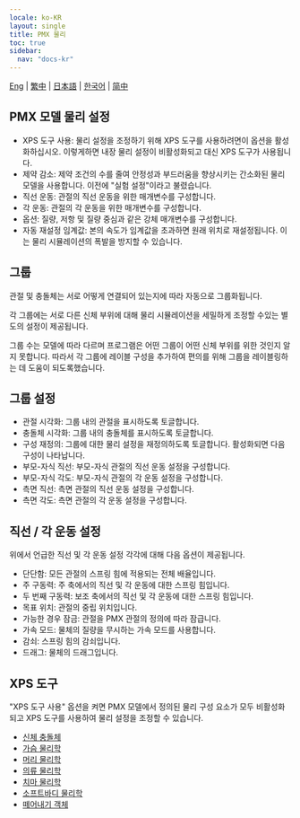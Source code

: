 ```yaml
---
locale: ko-KR
layout: single
title: PMX 물리
toc: true
sidebar:
  nav: "docs-kr"
---
```

[Eng](/dancexr/features/pmx_physics) | [繁中](/tw/dancexr/features/pmx_physics) | [日本語](/jp/dancexr/features/pmx_physics) | [한국어](/kr/dancexr/features/pmx_physics) | [简中](/zh/dancexr/features/pmx_physics)

## PMX 모델 물리 설정

* XPS 도구 사용: 물리 설정을 조정하기 위해 XPS 도구를 사용하려면이 옵션을 활성화하십시오. 이렇게하면 내장 물리 설정이 비활성화되고 대신 XPS 도구가 사용됩니다.
* 제약 감소: 제약 조건의 수를 줄여 안정성과 부드러움을 향상시키는 간소화된 물리 모델을 사용합니다. 이전에 "실험 설정"이라고 불렸습니다.
* 직선 운동: 관절의 직선 운동을 위한 매개변수를 구성합니다.
* 각 운동: 관절의 각 운동을 위한 매개변수를 구성합니다.
* 옵션: 질량, 저항 및 질량 중심과 같은 강체 매개변수를 구성합니다.
* 자동 재설정 임계값: 본의 속도가 임계값을 초과하면 원래 위치로 재설정됩니다. 이는 물리 시뮬레이션의 폭발을 방지할 수 있습니다.

## 그룹

관절 및 충돌체는 서로 어떻게 연결되어 있는지에 따라 자동으로 그룹화됩니다.

각 그룹에는 서로 다른 신체 부위에 대해 물리 시뮬레이션을 세밀하게 조정할 수있는 별도의 설정이 제공됩니다.

그룹 수는 모델에 따라 다르며 프로그램은 어떤 그룹이 어떤 신체 부위를 위한 것인지 알지 못합니다. 따라서 각 그룹에 레이블 구성을 추가하여 편의를 위해 그룹을 레이블링하는 데 도움이 되도록했습니다.

## 그룹 설정

* 관절 시각화: 그룹 내의 관절을 표시하도록 토글합니다.
* 충돌체 시각화: 그룹 내의 충돌체를 표시하도록 토글합니다.
* 구성 재정의: 그룹에 대한 물리 설정을 재정의하도록 토글합니다. 활성화되면 다음 구성이 나타납니다.
* 부모-자식 직선: 부모-자식 관절의 직선 운동 설정을 구성합니다.
* 부모-자식 각도: 부모-자식 관절의 각 운동 설정을 구성합니다.
* 측면 직선: 측면 관절의 직선 운동 설정을 구성합니다.
* 측면 각도: 측면 관절의 각 운동 설정을 구성합니다.

## 직선 / 각 운동 설정

위에서 언급한 직선 및 각 운동 설정 각각에 대해 다음 옵션이 제공됩니다.

* 단단함: 모든 관절의 스프링 힘에 적용되는 전체 배율입니다.
* 주 구동력: 주 축에서의 직선 및 각 운동에 대한 스프링 힘입니다.
* 두 번째 구동력: 보조 축에서의 직선 및 각 운동에 대한 스프링 힘입니다.
* 목표 위치: 관절의 중립 위치입니다.
* 가능한 경우 잠금: 관절을 PMX 관절의 정의에 따라 잠급니다.
* 가속 모드: 물체의 질량을 무시하는 가속 모드를 사용합니다.
* 감쇠: 스프링 힘의 감쇠입니다.
* 드래그: 물체의 드래그입니다.

## XPS 도구

"XPS 도구 사용" 옵션을 켜면 PMX 모델에서 정의된 물리 구성 요소가 모두 비활성화되고 XPS 도구를 사용하여 물리 설정을 조정할 수 있습니다.

* [신체 충돌체](xps_body_colliders.md)
* [가슴 물리학](xps_boobs.md)
* [머리 물리학](xps_hair.md)
* [의류 물리학](xps_cloth.md)
* [치마 물리학](xps_skirt.md)
* [소프트바디 물리학](xps_softbody.md)
* [떼어내기 객체](xps_detach.md)